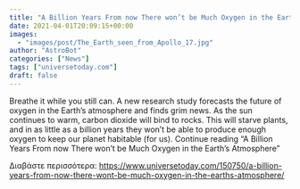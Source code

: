 ```yaml
---
title: "A Billion Years From now There won’t be Much Oxygen in the Earth’s Atmosphere"
date: 2021-04-01T20:09:15+00:00
images:
  - "images/post/The_Earth_seen_from_Apollo_17.jpg"
author: "AstroBot"
categories: ["News"]
tags: ["universetoday.com"]
draft: false
---
```


Breathe it while you still can. A new research study forecasts the future of oxygen in the Earth’s atmosphere and finds grim news. As the sun continues to warm, carbon dioxide will bind to rocks. This will starve plants, and in as little as a billion years they won’t be able to produce enough oxygen to keep our planet habitable (for us). Continue reading “A Billion Years From now There won’t be Much Oxygen in the Earth’s Atmosphere” 

Διαβάστε περισσότερα: https://www.universetoday.com/150750/a-billion-years-from-now-there-wont-be-much-oxygen-in-the-earths-atmosphere/
